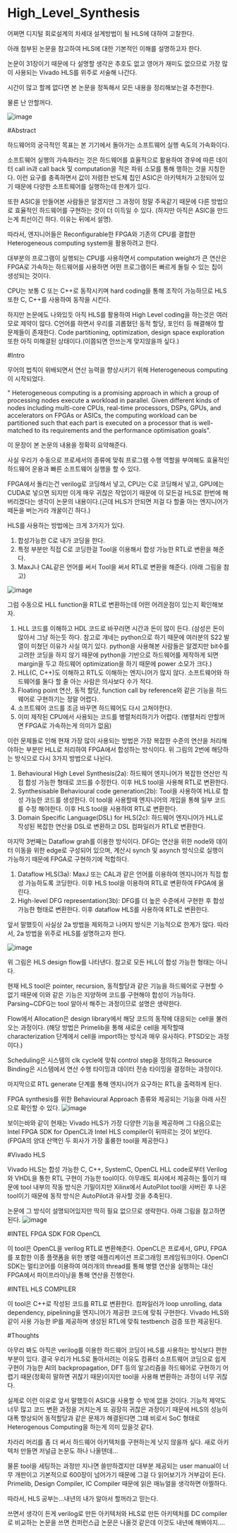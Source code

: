 # High_Level_Synthesis

어쩌면 디지털 회로설계의 차세대 설계방법이 될 HLS에 대하여 고찰한다.

아래 첨부된 논문을 참고하여 HLS에 대한 기본적인 이해를 설명하고자 한다.

논문이 31장이기 때문에 다 설명할 생각은 추호도 없고 영어가 재미도 없으므로 가장 많이 사용되는 Vivado HLS를 위주로 서술해 나간다.

시간이 많고 할께 없다면 본 논문을 정독해서 모든 내용을 정리해보는걸 추천한다.

물론 난 안할꺼다.


![image](https://github.com/dylee0907/High_Level_Synthesis/assets/79738681/2b2e3c80-cfa3-4b2c-9f45-df8b3af3225b)

#Abstract

하드웨어의 궁극적인 목표는 본 기기에서 돌아가는 소프트웨어 실행 속도의 가속화이다. 

소프트웨어 실행의 가속화라는 것은 하드웨어를 효율적으로 활용하여 경우에 따른 데이터 call in과 call back 및 computation을 적은 파워 소모를 통해 행하는 것을 지칭한다. 이런 요구를 충족하면서 값이 저렴한 반도체 칩인 ASIC은 아키텍처가 고정되어 있기 때문에 다양한 소프트웨어를 실행하는데 한계가 있다. 

또한 ASIC을 만들어본 사람들은 알겠지만 그 과정이 정말 주옥같기 때문에 다른 방법으로 효율적인 하드웨어를 구현하는 것이 더 이득일 수 있다. (하지만 아직은 ASIC을 만드는게 최선이긴 하다. 이유는 뒤에서 설명).

따라서, 엔지니어들은 Reconfigurable한 FPGA와 기존의 CPU를 결합한 Heterogeneous computing system을 활용하려고 한다. 

대부분의 프로그램이 실행되는 CPU를 사용하면서 computation weight가 큰 연산은 FPGA로 가속하는 하드웨어를 사용하면 어떤 프로그램이든 빠르게 돌릴 수 있는 칩이 생성되는 것이다.

CPU는 보통 C 또는 C++로 동작시키며 hard coding을 통해 조작이 가능하므로 HLS 또한 C, C++를 사용하여 동작을 시킨다.

하지만 논문에도 나와있듯 아직 HLS를 활용하여 High Level coding을 하는것은 여러모로 제약이 많다. 
C언어를 하면서 우리를 괴롭혔던 동적 할당, 포인터 등 해결해야 할 문제들이 존재한다.
Code partitioning, optimization, design space exploration 또한 아직 미해결된 상태이다.(이쯤되면 안쓰는게 맞지않을까 싶다.)

#Intro

무어의 법칙이 위배되면서 연산 능력을 향상시키기 위해 Heterogeneous computing이 시작되었다.

" Heterogeneous computing is a promising approach in which a group of processing nodes execute a workload in parallel. Given different kinds of nodes including multi-core CPUs, real-time processors, DSPs, GPUs, and accelerators on FPGAs or ASICs, the computing workload can be partitioned such that each part is executed on a processor that is well-matched to its requirements and the performance optimisation goals".


이 문장이 본 논문의 내용을 정확히 요약해준다. 

사실 우리가 수동으로 프로세서의 종류에 맞춰 프로그램 수행 역할을 부여해도 효율적인 하드웨어 운용과 빠른 소프트웨어 실행을 할 수 있다.

FPGA에서 돌리는건 verilog로 코딩해서 넣고, CPU는 C로 코딩해서 넣고, GPU에는 CUDA로 넣으면 되지만 이게 매우 귀찮은 작업이기 때문에 이 모든걸 HLS로 한번에 해버리겠다는 생각이 논문의 내용이다.(근데 HLS가 안되면 저걸 다 할줄 아는 엔지니어가 떼돈을 버는거라 개꿀이긴 하다.)

HLS를 사용하는 방법에는 크게 3가지가 있다.
1. 합성가능한 C로 내가 코딩을 한다.
2. 특정 부분만 직접 C로 코딩한걸 Tool을 이용해서 합성 가능한 RTL로 변환을 해준다.
3. MaxJ나 CAL같은 언어를 써서 Tool을 써서 RTL로 변환을 해준다.
(아래 그림을 참고)

![image](https://github.com/dylee0907/High_Level_Synthesis/assets/79738681/13027849-80ea-4548-a8a6-99888825c7c0)

그럼 수동으로 HLL function을 RTL로 변환하는데 어떤 어려운점이 있는지 확인해보자.
1. HLL 코드를 이해하고 HDL 코드로 바꾸러면 시간과 돈이 많이 든다. (삼성은 돈이 많아서 그냥 하는듯 하다. 참고로 걔네는 python으로 하기 때문에 여러분의 S22 발열이 미쳤던 이유가 사실 여기 있다. python을 사용해본 사람들은 알겠지만 bit수를 고려한 코딩을 하지 않기 때문에 python을 기반으로 하드웨어를 제작하게 되면 margin을 두고 하드웨어 optimization을 하기 때문에 power 소모가 크다.)
2. HLL(C, C++)도 이해하고 RTL도 이해하는 엔지니어가 많지 않다. 소프트웨어와 하드웨어를 둘다 할 줄 아는 사람은 의사보다 수가 적다.
3. Floating point 연산, 동적 할당, function call by reference와 같은 기능을 하드웨어로 구현하기는 정말 어렵다.
4. 소프트웨어 코드를 조금 바꾸면 하드웨어도 다시 고쳐야한다.
5. 이미 제작된 CPU에서 사용되는 코드를 병렬처리하기가 어렵다. (병렬처리 안할꺼면 FPGA로 가속하는게 의미가 없음)

이런 문제들로 인해 현재 가장 많이 사용되는 방법은 가장 복잡한 수준의 연산을 처리해야하는 부분만 HLL로 처리하여 FPGA에서 합성하는 방식이다.
위 그림의 2번에 해당하는 방식으로 다시 3가지 방법으로 나뉜다.
1. Behavioural High Level Synthesis(2a): 하드웨어 엔지니어가 복잡한 연산만 직접 합성 가능한 형태로 코드를 수정한다. 이후 HLS tool을 사용해 RTL로 변환한다.
2. Synthesisable Behavioural code generation(2b): Tool을 사용하여 HLL로 합성 가능한 코드를 생성한다. 이 tool을 사용할때 엔지니어의 개입을 통해 일부 코드를 수정 해야한다. 이후 HLS tool을 사용하여 RTL로 변환한다.
3. Domain Specific Language(DSL) for HLS(2c): 하드웨어 엔지니어가 HLL로 작성된 복잡한 연산을 DSL로 변환하고 DSL 컴파일러가 RTL로 변환한다.

마지막 3번째는 Dataflow grah를 이용한 방식이다. DFG는 연산을 위한 node와 데이터 이동을 위한 edge로 구성되어 있으며, 계산시 synch 및 asynch 방식으로 실행이 가능하기 때문에 FPGA로 구현하기에 적합하다.
1. Dataflow HLS(3a): MaxJ 또는 CAL과 같은 언어를 이용하여 엔지니어가 직접 합성 가능하도록 코딩한다. 이후 HLS tool을 이용하여 RTL로 변환하여 FPGA에 올린다.
2. High-level DFG representation(3b): DFG를 더 높은 수준에서 구현한 후 합성 가능한 형태로 변환한다. 이후 dataflow HLS를 사용하여 RTL로 변환한다.

앞서 말했듯이 사실상 2a 방법을 제외하고 나머지 방식은 기능적으로 한계가 많다.
따라서, 2a 방법을 위주로 HLS를 설명하고자 한다.


![image](https://github.com/dylee0907/High_Level_Synthesis/assets/79738681/8be9fd14-fd86-49a0-bff8-d419f56a1c7e)

위 그림은 HLS design flow를 나타낸다.
참고로 모든 HLL이 합성 가능한 형태는 아니다.

현재 HLS tool은 pointer, recursion, 동적할당과 같은 기능을 하드웨어로 구현할 수 없기 때문에 이와 같은 기능은 지양하며 코드를 구현해야 합성이 가능하다.
Parsing~CDFG는 tool 알아서 해주는 과정이므로 설명은 생략한다.

Flow에서 Allocation은 design library에서 해당 코드의 동작에 대응되는 cell을 불러오는 과정이다.
(해당 방법은 Primelib을 통해 새로운 cell을 제작할때 characterization 단계에서 cell을 import하는 방식과 매우 유사하다. PTSD오는 과정이다.)

Scheduling은 시스템의 clk cycle에 맞춰 control step을 정의하고
Resource Binding은 시스템에서 연산 수행 타이밍과 데이터 전송 타이밍을 결정하는 과정이다.

마지막으로 RTL generate 단계를 통해 엔지니어가 요구하는 RTL을 출력하게 된다.


FPGA synthesis를 위한 Behavioural Approach 종류와 제공되는 기능을 아래 사진으로 확인할 수 있다.
![image](https://github.com/dylee0907/High_Level_Synthesis/assets/79738681/913a92c7-1b34-4b59-85c5-a3295f267995)

보이는바와 같이 현재는 Vivado HLS가 가장 다양한 기능을 제공하며 그 다음으로는 Intel FPGA SDK for OpenCL과 Intel HLS compiler이 뒤따르는 것이 보인다.
(FPGA의 양대 산맥인 두 회사가 가장 훌륭한 tool을 제공한다.)

#Vivado HLS

Vivado HLS는 합성 가능한 C, C++, SystemC, OpenCL HLL code로부터 Verilog와 VHDL을 통한 RTL 구현이 가능한 tool이다.
아무래도 회사에서 제공하는 툴이기 때문에 tool 내부의 작동 방식은 기밀이지만 Xilinx에서 AutoPilot tool을 사버린 후 나온 tool이기 때문에 동작 방식은 AutoPilot과 유사할 것을 추축된다.

논문에 그 방식이 설명되어있지만 딱히 필요 없으므로 생략한다.
아래 그림을 참고하면 된다.
![image](https://github.com/dylee0907/High_Level_Synthesis/assets/79738681/259997ba-2da0-4fa5-a045-1b3ff4e03e2f)


#INTEL FPGA SDK FOR OpenCL

이 tool은 OpenCL을 verilog RTL로 변환해준다.
OpenCL은 프로세서, GPU, FPGA를 포함한 이종 플랫폼을 위한 병렬 애플리케이션 프로그래밍 프레임워크이다.
OpenCl SDK는 멀티코어를 이용하여 여러개의 thread를 통해 병렬 연산을 실행하는 대신 FPGA에서 파이프라이닝을 통해 연산을 진행한다.

#INTEL HLS COMPILER

이 tool은 C++로 작성된 코드를 RTL로 변환한다.
컴파일러가 loop unrolling, data dependency, pipelining을 엔지니어가 제공한 코드에 맞춰 구현한다.
Vivado HLS와 같이 사용 가능한 IP를 제공하며 생성된 RTL에 맞춰 testbench 검증 또한 제공된다.

#Thoughts

아무리 봐도 아직은 verilog를 이용한 하드웨어 코딩이 HLS를 사용하는 방식보다 편한 부분이 있다.
결국 우리가 HLS로 돌아서려는 이유도 컴퓨터 소프트웨어 코딩으로 쉽게 구현이 가능한 AI의 backpropagation, DFT 등의 알고리즘을
하드웨어로 구현하기 어렵기 때문(정확히 말하면 귀찮기 때문)이지만 tool을 사용해 변환하는 과정이 너무 귀찮다.

실제로 이런 이유로 앞서 말했듯이 ASIC을 사용할 수 밖에 없을 것이다. 
기능적 제약도 너무 많고 코드 변환 과정을 거치는게 또 굉장히 귀찮은 과정이기 때문에 HLS의 성능이 대폭 향상되어 동적할당과 같은 문제가 해결된다면
그떄 비로서 SoC 형태로 Heterogenous Computing을 하는게 의미 있을것 같다.

차라리 머리를 좀 더 써서 하드웨어 아키텍처를 구현하는게 낫지 않을까 싶다. 
새로 아키텍처 만들면 저널급 논문도 하나 나올텐데...

물론 tool을 세팅하는 과정만 지나면 쓸만하겠지만 대부분 제공되는 user manual이 너무 개판이고 기본적으로 600장이 넘어가기 때문에 그걸 다 읽어보기가 거부감이 든다.
Primelib, Design Compiler, IC Compiler 때문에 읽은 매뉴얼을 생각하면 아찔하다.

따라서, HLS 공부는...내년의 내가 알아서 할꺼라고 믿는다.

쓰면서 생각이 든게 verilog로 만든 아키텍처와 HLS로 만든 아키텍처를 DC compiler로 비교하는 논문을 쓰면 컨퍼런스급 논문은 나올것 같은데 이것도 내년에 해봐야지....
